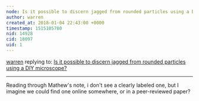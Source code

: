 ```yaml
---
node: Is it possible to discern jagged from rounded particles using a DIY microscope? 
author: warren
created_at: 2018-01-04 22:43:00 +0000
timestamp: 1515105780
nid: 14928
cid: 18097
uid: 1
---
```




[warren](../profile/warren) replying to: [Is it possible to discern jagged from rounded particles using a DIY microscope? ](../notes/gretchengehrke/09-21-2017/is-it-possible-to-discern-jagged-from-rounded-particles-using-a-diy-microscope)

----
Reading through Mathew's note, i don't see a clearly labeled one, but I imagine we could find one online somewhere, or in a peer-reviewed paper?